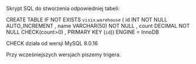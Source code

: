 Skrypt SQL do stworzenia odpowiedniej tabeli:

CREATE TABLE IF NOT EXISTS `visix`.`warehouse` (
 id INT NOT NULL AUTO_INCREMENT ,
 name VARCHAR(50) NOT NULL ,
 count DECIMAL NOT NULL CHECK(count>0) ,
 PRIMARY KEY (`id`)) ENGINE = InnoDB


CHECK działa od wersji MySQL 8.0.16

Przy wcześniejszych wersjach piszemy trigera.



